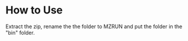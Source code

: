 
# How to Use

Extract the zip, rename the the folder to MZRUN and put the folder in the "bin" folder.
